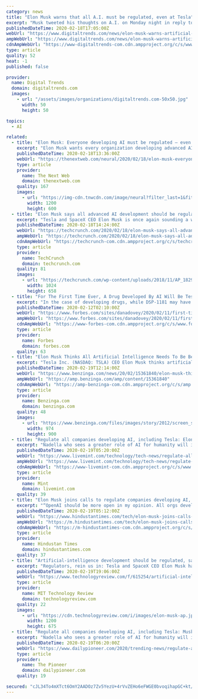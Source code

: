 ```yaml
---
category: news
title: "Elon Musk warns that all A.I. must be regulated, even at Tesla"
excerpt: "Musk tweeted his thoughts on A.I. on Monday night in reply to an article written about research company Open AI, which was once backed by Musk himself. “OpenA.I. should be more open imo,” Musk tweeted. “All orgs developing advanced A.I. should be regulated, including Tesla.” All orgs developing advanced AI should be regulated ..."
publishedDateTime: 2020-02-18T17:05:00Z
webUrl: "https://www.digitaltrends.com/news/elon-musk-warns-artificial-intelligence-musk-be-regulated/"
ampWebUrl: "https://www.digitaltrends.com/news/elon-musk-warns-artificial-intelligence-musk-be-regulated/?amp"
cdnAmpWebUrl: "https://www-digitaltrends-com.cdn.ampproject.org/c/s/www.digitaltrends.com/news/elon-musk-warns-artificial-intelligence-musk-be-regulated/?amp"
type: article
quality: 52
heat: -1
published: false

provider:
  name: Digital Trends
  domain: digitaltrends.com
  images:
    - url: "/assets/images/organizations/digitaltrends.com-50x50.jpg"
      width: 50
      height: 50

topics:
  - AI

related:
  - title: "Elon Musk: Everyone developing AI must be regulated — even Tesla"
    excerpt: "Elon Musk wants every organization developing advanced AI to be regulated ... and collaboration.” Judging by his reply to Hao on Twitter, Musk shares the sentiment. OpenAI was founded in 2015 as a non-profit, but last year announced that it was restructuring “as a hybrid of a for-profit and nonprofit—which we are calling ..."
    publishedDateTime: 2020-02-18T13:36:00Z
    webUrl: "https://thenextweb.com/neural/2020/02/18/elon-musk-everyone-developing-ai-must-be-regulated-even-tesla/"
    type: article
    provider:
      name: The Next Web
      domain: thenextweb.com
    quality: 167
    images:
      - url: "https://img-cdn.tnwcdn.com/image/neural?filter_last=1&fit=1280%2C640&url=https%3A%2F%2Fcdn0.tnwcdn.com%2Fwp-content%2Fblogs.dir%2F1%2Ffiles%2F2020%2F02%2FUntitled-design-18.png&signature=ccc63db991ed8ae7a56e57ddcdb0a17c"
        width: 1200
        height: 600
  - title: "Elon Musk says all advanced AI development should be regulated, including at Tesla"
    excerpt: "Tesla and SpaceX CEO Elon Musk is once again sounding a warning note regarding the development of artificial intelligence – the executive and founder tweeted on Monday evening that “all org[anizations] developing advance AI should be regulated, including Tesla.” Musk was responding to a new MIT Technology Review profile of OpenAI ..."
    publishedDateTime: 2020-02-18T14:24:00Z
    webUrl: "https://techcrunch.com/2020/02/18/elon-musk-says-all-advanced-ai-development-should-be-regulated-including-at-tesla/"
    ampWebUrl: "https://techcrunch.com/2020/02/18/elon-musk-says-all-advanced-ai-development-should-be-regulated-including-at-tesla/amp/"
    cdnAmpWebUrl: "https://techcrunch-com.cdn.ampproject.org/c/s/techcrunch.com/2020/02/18/elon-musk-says-all-advanced-ai-development-should-be-regulated-including-at-tesla/amp/"
    type: article
    provider:
      name: TechCrunch
      domain: techcrunch.com
    quality: 81
    images:
      - url: "https://techcrunch.com/wp-content/uploads/2018/11/AP_18296801176372.jpg?w=1024"
        width: 1024
        height: 658
  - title: "For The First Time Ever, A Drug Developed By AI Will Be Tested In Human Trials"
    excerpt: "In the case of developing drugs, while DSP-1181 may have been the first, scientists are convinced it is far from the last."
    publishedDateTime: 2020-02-12T02:10:00Z
    webUrl: "https://www.forbes.com/sites/danadovey/2020/02/11/first-time-ever-artificial-intelligence-develops-drug-candidate/"
    ampWebUrl: "https://www.forbes.com/sites/danadovey/2020/02/11/first-time-ever-artificial-intelligence-develops-drug-candidate/amp/"
    cdnAmpWebUrl: "https://www-forbes-com.cdn.ampproject.org/c/s/www.forbes.com/sites/danadovey/2020/02/11/first-time-ever-artificial-intelligence-develops-drug-candidate/amp/"
    type: article
    provider:
      name: Forbes
      domain: forbes.com
    quality: 63
  - title: "Elon Musk Thinks All Artificial Intelligence Needs To Be Better Regulated, Including At Tesla"
    excerpt: "Tesla Inc. (NASDAQ: TSLA) CEO Elon Musk thinks artificial intelligence needs to be better regulated, at his own company as well, What Happened Musk, who also heads the"
    publishedDateTime: 2020-02-19T12:14:00Z
    webUrl: "https://www.benzinga.com/news/20/02/15361840/elon-musk-thinks-all-artificial-intelligence-needs-to-be-better-regulated-including-at-tesla"
    ampWebUrl: "https://amp.benzinga.com/amp/content/15361840"
    cdnAmpWebUrl: "https://amp-benzinga-com.cdn.ampproject.org/c/s/amp.benzinga.com/amp/content/15361840"
    type: article
    provider:
      name: Benzinga.com
      domain: benzinga.com
    quality: 48
    images:
      - url: "https://www.benzinga.com/files/images/story/2012/screen_shot_2020-02-19_at_7.07.00_am.png"
        width: 974
        height: 900
  - title: "Regulate all companies developing AI, including Tesla: Elon Musk"
    excerpt: "Nadella who sees a greater role of AI for humanity will invest $1 billion in the next few years in OpenAI to support it build \"democratised AGI\" models. OpenAI would develop a hardware and software platform within Microsoft Azure Cloud platform which will scale to AGI. The start-up would also jointly develop new Azure AI supercomputing ..."
    publishedDateTime: 2020-02-19T05:20:00Z
    webUrl: "https://www.livemint.com/technology/tech-news/regulate-all-companies-developing-ai-including-tesla-elon-musk-11582088884072.html"
    ampWebUrl: "https://www.livemint.com/technology/tech-news/regulate-all-companies-developing-ai-including-tesla-elon-musk/amp-11582088884072.html"
    cdnAmpWebUrl: "https://www-livemint-com.cdn.ampproject.org/c/s/www.livemint.com/technology/tech-news/regulate-all-companies-developing-ai-including-tesla-elon-musk/amp-11582088884072.html"
    type: article
    provider:
      name: Mint
      domain: livemint.com
    quality: 39
  - title: "Elon Musk joins calls to regulate companies developing AI, including Tesla"
    excerpt: "“OpenAI should be more open in my opinion. All orgs developing advanced AI should be regulated, including Tesla,” said Elon Musk."
    publishedDateTime: 2020-02-19T05:12:00Z
    webUrl: "https://www.hindustantimes.com/tech/elon-musk-joins-calls-to-regulate-companies-developing-ai-including-tesla/story-cd0qDIiWnMxoZxSDoBkNeM.html"
    ampWebUrl: "https://m.hindustantimes.com/tech/elon-musk-joins-calls-to-regulate-companies-developing-ai-including-tesla/story-cd0qDIiWnMxoZxSDoBkNeM_amp.html"
    cdnAmpWebUrl: "https://m-hindustantimes-com.cdn.ampproject.org/c/s/m.hindustantimes.com/tech/elon-musk-joins-calls-to-regulate-companies-developing-ai-including-tesla/story-cd0qDIiWnMxoZxSDoBkNeM_amp.html"
    type: article
    provider:
      name: Hindustan Times
      domain: hindustantimes.com
    quality: 37
  - title: "Artificial-intelligence development should be regulated, says Elon Musk"
    excerpt: "Regulators, rein us in: Tesla and SpaceX CEO Elon Musk has said development of advanced artificial intelligence, including AI created by his own companies, should be regulated. He tweeted the remark in response to an article published this week by MIT Technology Review about OpenAI (which Musk cofounded but has since left), describing how it ..."
    publishedDateTime: 2020-02-19T19:06:00Z
    webUrl: "https://www.technologyreview.com/f/615254/artificial-intelligence-development-should-be-regulated-says-elon-musk/"
    type: article
    provider:
      name: MIT Technology Review
      domain: technologyreview.com
    quality: 22
    images:
      - url: "https://cdn.technologyreview.com/i/images/elon-musk-ap.jpg?sw=1200&cx=12&cy=8&cw=1988&ch=1119"
        width: 1200
        height: 675
  - title: "Regulate all companies developing AI, including Tesla: Musk"
    excerpt: "Nadella who sees a greater role of AI for humanity will invest $1 billion in the next few years in OpenAI to support it build \"democratised AGI\" models. OpenAI would develop a hardware and software platform within Microsoft Azure Cloud platform which will scale to AGI. The start-up would also jointly develop new Azure AI supercomputing ..."
    publishedDateTime: 2020-02-19T06:20:00Z
    webUrl: "https://www.dailypioneer.com/2020/trending-news/regulate-all-companies-developing-ai--including-tesla--musk.html"
    type: article
    provider:
      name: The Pioneer
      domain: dailypioneer.com
    quality: 19

secured: "cJL34To4mXTct6OmY2AADOz7Zv5YezU+4rVvZEHo6eFWGE0bvoqihapGC+kt/0CNmltvpvtDDy5CW2QZKJLGyFeoAiflf+c3CSd3oTAmZdOUUdt76cTjatmL4/937mjICcVpe8d6w0pVK3sQvAkG9QumRNYsiDcgESseqA/ZpXsK6WBsoGQK5ANc+9JMqvH7yNIQoEnf/jdZfsI9O5Uca5aBSF9UF1JShmcgZtrPxInT2BICCxKRttnZNOHRRBz5DuOiMTwrSBqfr3VFLamDaiAtEMBYuhx39sQXpXcKH/tUN0eDLKNmXuh0b7+WHBxfYTyCC9ZI12WD8ojZq7Klh/4sgjwL4/HPQy7U7kIORvNhO7b4aIrNWNvFXaoU+amo0TbAA9STNjc/EW8valO4HR6+YC4qBisNp4aFiOb0pFx9TduSOk1dBvbG9mh0heWiKEWlHLjNZ3QCJGt+1iWadQZeDHPIJHz5wJQs+jlvjzY=;kdjzjvBy9/+B+DpMOkZgVQ=="
---
```


